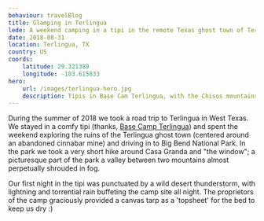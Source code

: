 ```yaml
---
behaviour: travelBlog
title: Glamping in Terlingua
lede: A weekend camping in a tipi in the remote Texas ghost town of Terlingua, along with a day trip into Big Bend National Park
date: 2018-08-31
location: Terlingua, TX
country: US
coords:
    latitude: 29.321389
    longitude: -103.615833
hero:
    url: /images/terlingua-hero.jpg
    description: Tipis in Base Cam Terlingua, with the Chisos mountains in the background.
---
```

During the summer of 2018 we took a road trip to Terlingua in West Texas. We stayed in a comfy tipi (thanks, [Base Camp Terlingua](https://www.basecampterlingua.com/)) and spent the weekend exploring the ruins of the Terlingua ghost town (centered around an abandoned  cinnabar mine) and driving in to Big Bend National Park. In the park we took a very short hike around Casa Granda and "the window"; a picturesque part of the park a valley between two mountains almost perpetually shrouded in fog.

Our first night in the tipi was punctuated by a wild desert thunderstorm, with lightning and torrential rain buffeting the camp site all night. The proprietors of the camp graciously provided a canvas tarp as a 'topsheet' for the bed to keep us dry :)
